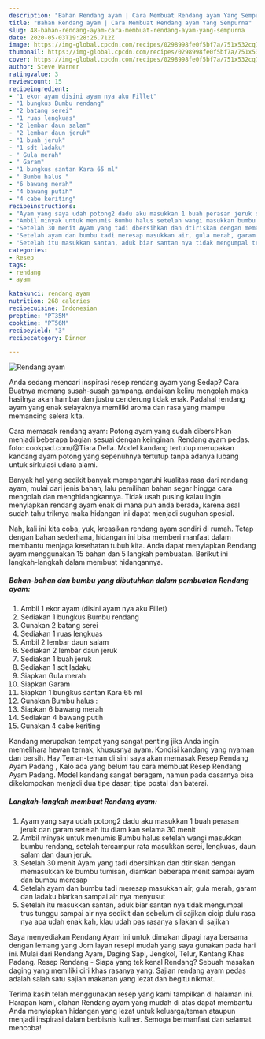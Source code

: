 ```yaml
---
description: "Bahan Rendang ayam | Cara Membuat Rendang ayam Yang Sempurna"
title: "Bahan Rendang ayam | Cara Membuat Rendang ayam Yang Sempurna"
slug: 48-bahan-rendang-ayam-cara-membuat-rendang-ayam-yang-sempurna
date: 2020-05-03T19:28:26.712Z
image: https://img-global.cpcdn.com/recipes/0298998fe0f5bf7a/751x532cq70/rendang-ayam-foto-resep-utama.jpg
thumbnail: https://img-global.cpcdn.com/recipes/0298998fe0f5bf7a/751x532cq70/rendang-ayam-foto-resep-utama.jpg
cover: https://img-global.cpcdn.com/recipes/0298998fe0f5bf7a/751x532cq70/rendang-ayam-foto-resep-utama.jpg
author: Steve Warner
ratingvalue: 3
reviewcount: 15
recipeingredient:
- "1 ekor ayam disini ayam nya aku Fillet"
- "1 bungkus Bumbu rendang"
- "2 batang serei"
- "1 ruas lengkuas"
- "2 lembar daun salam"
- "2 lembar daun jeruk"
- "1 buah jeruk"
- "1 sdt ladaku"
- " Gula merah"
- " Garam"
- "1 bungkus santan Kara 65 ml"
- " Bumbu halus "
- "6 bawang merah"
- "4 bawang putih"
- "4 cabe keriting"
recipeinstructions:
- "Ayam yang saya udah potong2 dadu aku masukkan 1 buah perasan jeruk dan garam setelah itu diam kan selama 30 menit"
- "Ambil minyak untuk menumis Bumbu halus setelah wangi masukkan bumbu rendang, setelah tercampur rata masukkan serei, lengkuas, daun salam dan daun jeruk."
- "Setelah 30 menit Ayam yang tadi dbersihkan dan dtiriskan dengan memasukkan ke bumbu tumisan, diamkan beberapa menit sampai ayam dan bumbu meresap"
- "Setelah ayam dan bumbu tadi meresap masukkan air, gula merah, garam dan ladaku biarkan sampai air nya menyusut"
- "Setelah itu masukkan santan, aduk biar santan nya tidak mengumpal trus tunggu sampai air nya sedikit dan sebelum di sajikan cicip dulu rasa nya apa udah enak kah, klau udah pas rasanya silakan di sajikan"
categories:
- Resep
tags:
- rendang
- ayam

katakunci: rendang ayam 
nutrition: 268 calories
recipecuisine: Indonesian
preptime: "PT35M"
cooktime: "PT56M"
recipeyield: "3"
recipecategory: Dinner

---
```



![Rendang ayam](https://img-global.cpcdn.com/recipes/0298998fe0f5bf7a/751x532cq70/rendang-ayam-foto-resep-utama.jpg)

Anda sedang mencari inspirasi resep rendang ayam yang Sedap? Cara Buatnya memang susah-susah gampang. andaikan keliru mengolah maka hasilnya akan hambar dan justru cenderung tidak enak. Padahal rendang ayam yang enak selayaknya memiliki aroma dan rasa yang mampu memancing selera kita.

Cara memasak rendang ayam: Potong ayam yang sudah dibersihkan menjadi beberapa bagian sesuai dengan keinginan. Rendang ayam pedas. foto: cookpad.com/@Tiara Della. Model kandang tertutup merupakan kandang ayam potong yang sepenuhnya tertutup tanpa adanya lubang untuk sirkulasi udara alami.

Banyak hal yang sedikit banyak mempengaruhi kualitas rasa dari rendang ayam, mulai dari jenis bahan, lalu pemilihan bahan segar hingga cara mengolah dan menghidangkannya. Tidak usah pusing kalau ingin menyiapkan rendang ayam enak di mana pun anda berada, karena asal sudah tahu triknya maka hidangan ini dapat menjadi suguhan spesial.


Nah, kali ini kita coba, yuk, kreasikan rendang ayam sendiri di rumah. Tetap dengan bahan sederhana, hidangan ini bisa memberi manfaat dalam membantu menjaga kesehatan tubuh kita. Anda dapat menyiapkan Rendang ayam menggunakan 15 bahan dan 5 langkah pembuatan. Berikut ini langkah-langkah dalam membuat hidangannya.

<!--inarticleads1-->

##### Bahan-bahan dan bumbu yang dibutuhkan dalam pembuatan Rendang ayam:

1. Ambil 1 ekor ayam (disini ayam nya aku Fillet)
1. Sediakan 1 bungkus Bumbu rendang
1. Gunakan 2 batang serei
1. Sediakan 1 ruas lengkuas
1. Ambil 2 lembar daun salam
1. Sediakan 2 lembar daun jeruk
1. Sediakan 1 buah jeruk
1. Sediakan 1 sdt ladaku
1. Siapkan  Gula merah
1. Siapkan  Garam
1. Siapkan 1 bungkus santan Kara 65 ml
1. Gunakan  Bumbu halus :
1. Siapkan 6 bawang merah
1. Sediakan 4 bawang putih
1. Gunakan 4 cabe keriting


Kandang merupakan tempat yang sangat penting jika Anda ingin memelihara hewan ternak, khususnya ayam. Kondisi kandang yang nyaman dan bersih. Hay Teman-teman di sini saya akan memasak Resep Rendang Ayam Padang , Kalo ada yang belum tau cara membuat Resep Rendang Ayam Padang. Model kandang sangat beragam, namun pada dasarnya bisa dikelompokan menjadi dua tipe dasar; tipe postal dan baterai. 

<!--inarticleads2-->

##### Langkah-langkah membuat Rendang ayam:

1. Ayam yang saya udah potong2 dadu aku masukkan 1 buah perasan jeruk dan garam setelah itu diam kan selama 30 menit
1. Ambil minyak untuk menumis Bumbu halus setelah wangi masukkan bumbu rendang, setelah tercampur rata masukkan serei, lengkuas, daun salam dan daun jeruk.
1. Setelah 30 menit Ayam yang tadi dbersihkan dan dtiriskan dengan memasukkan ke bumbu tumisan, diamkan beberapa menit sampai ayam dan bumbu meresap
1. Setelah ayam dan bumbu tadi meresap masukkan air, gula merah, garam dan ladaku biarkan sampai air nya menyusut
1. Setelah itu masukkan santan, aduk biar santan nya tidak mengumpal trus tunggu sampai air nya sedikit dan sebelum di sajikan cicip dulu rasa nya apa udah enak kah, klau udah pas rasanya silakan di sajikan


Saya menyediakan Rendang Ayam ini untuk dimakan dipagi raya bersama dengan lemang yang Jom layan resepi mudah yang saya gunakan pada hari ini. Mulai dari Rendang Ayam, Daging Sapi, Jengkol, Telur, Kentang Khas Padang. Resep Rendang - Siapa yang tek kenal Rendang? Sebuah masakan daging yang memiliki ciri khas rasanya yang. Sajian rendang ayam pedas adalah salah satu sajian makanan yang lezat dan begitu nikmat. 

Terima kasih telah menggunakan resep yang kami tampilkan di halaman ini. Harapan kami, olahan Rendang ayam yang mudah di atas dapat membantu Anda menyiapkan hidangan yang lezat untuk keluarga/teman ataupun menjadi inspirasi dalam berbisnis kuliner. Semoga bermanfaat dan selamat mencoba!
